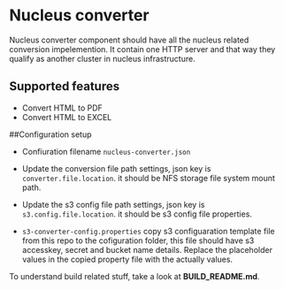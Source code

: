 
Nucleus converter
==================

 Nucleus converter component should have all the nucleus related conversion impelemention. It contain one HTTP server and that way they qualify as another cluster in nucleus infrastructure.
 
Supported features
----------------

  - Convert HTML to PDF
  - Convert HTML to EXCEL
 
##Configuration setup

 - Confiuration filename ```nucleus-converter.json```
 
 - Update the conversion file path settings, json key is  ```converter.file.location```. it should be NFS storage  file system mount path.

 - Update the s3 config  file path settings, json key is  ```s3.config.file.location```. it should be s3 config file properties.
 
 - ```s3-converter-config.properties``` copy  s3 configuaration template  file  from this repo  to  the cofiguration folder, this file should have s3 accesskey, secret and bucket name details. Replace the placeholder values in the copied property file with the actually values.
 

To understand build related stuff, take a look at **BUILD_README.md**.





